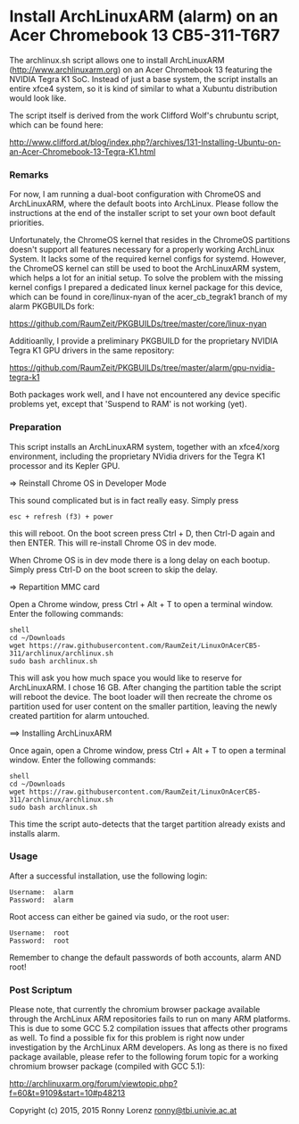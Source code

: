 # Install ArchLinuxARM (alarm) on an Acer Chromebook 13 CB5-311-T6R7

The archlinux.sh script allows one to install ArchLinuxARM
(http://www.archlinuxarm.org) on an Acer Chromebook 13 featuring
the NVIDIA Tegra K1 SoC. Instead of just a base system, the script
installs an entire xfce4 system, so it is kind of similar to what
a Xubuntu distribution would look like.

The script itself is derived from the work Clifford Wolf's chrubuntu
script, which can be found here:

http://www.clifford.at/blog/index.php?/archives/131-Installing-Ubuntu-on-an-Acer-Chromebook-13-Tegra-K1.html

### Remarks
For now, I am running a dual-boot configuration with ChromeOS and
ArchLinuxARM, where the default boots into ArchLinux. Please follow
the instructions at the end of the installer script to set your own
boot default priorities.

Unfortunately, the ChromeOS kernel that resides in the ChromeOS partitions
doesn't support all features necessary for a properly working ArchLinux System.
It lacks some of the required kernel configs for systemd. However, the
ChromeOS kernel can still be used to boot the ArchLinuxARM system, which
helps a lot for an initial setup. To solve the problem with the missing
kernel configs I prepared a dedicated linux kernel package for this device,
which can be found in core/linux-nyan of the acer_cb_tegrak1 branch of my
alarm PKGBUILDs fork:

https://github.com/RaumZeit/PKGBUILDs/tree/master/core/linux-nyan

Additioanlly, I provide a preliminary PKGBUILD for the proprietary
NVIDIA Tegra K1 GPU drivers in the same repository:

https://github.com/RaumZeit/PKGBUILDs/tree/master/alarm/gpu-nvidia-tegra-k1

Both packages work well, and I have not encountered any device specific
problems yet, except that 'Suspend to RAM' is not working (yet).


### Preparation
This script installs an ArchLinuxARM system, together with an xfce4/xorg
environment, including the proprietary NVidia drivers for the Tegra K1
processor and its Kepler GPU.

=> Reinstall Chrome OS in Developer Mode

This sound complicated but is in fact really easy. Simply press

	esc + refresh (f3) + power

this will reboot. On the boot screen press Ctrl + D, then
Ctrl-D again and then ENTER. This will re-install Chrome OS in
dev mode.

When Chrome OS is in dev mode there is a long delay on each
bootup. Simply press Ctrl-D on the boot screen to skip the
delay.


=> Repartition MMC card

Open a Chrome window, press Ctrl + Alt + T to open a terminal
window. Enter the following commands:

	shell
	cd ~/Downloads
	wget https://raw.githubusercontent.com/RaumZeit/LinuxOnAcerCB5-311/archlinux/archlinux.sh
	sudo bash archlinux.sh

This will ask you how much space you would like to reserve for ArchLinuxARM. I chose
16 GB. After changing the partition table the script will reboot the device.
The boot loader will then recreate the chrome os partition used for user
content on the smaller partition, leaving the newly created partition for
alarm untouched.


==> Installing ArchLinuxARM

Once again, open a Chrome window, press Ctrl + Alt + T to open a terminal
window. Enter the following commands:

	shell
	cd ~/Downloads
	wget https://raw.githubusercontent.com/RaumZeit/LinuxOnAcerCB5-311/archlinux/archlinux.sh
	sudo bash archlinux.sh

This time the script auto-detects that the target partition already exists and
installs alarm.

### Usage
After a successful installation, use the following login:

	Username:  alarm
	Password:  alarm

Root access can either be gained via sudo, or the root user:

	Username:  root
	Password:  root

Remember to change the default passwords of both accounts, alarm AND root!

### Post Scriptum
Please note, that currently the chromium browser package available through the
ArchLinux ARM repositories fails to run on many ARM platforms. This is due to some
GCC 5.2 compilation issues that affects other programs as well. To find a
possible fix for this problem is right now under investigation by the
ArchLinux ARM developers.
As long as there is no fixed package available, please refer to the following
forum topic for a working chromium browser package (compiled with GCC 5.1):

http://archlinuxarm.org/forum/viewtopic.php?f=60&t=9109&start=10#p48213

Copyright (c) 2015, 2015 Ronny Lorenz <ronny@tbi.univie.ac.at>
